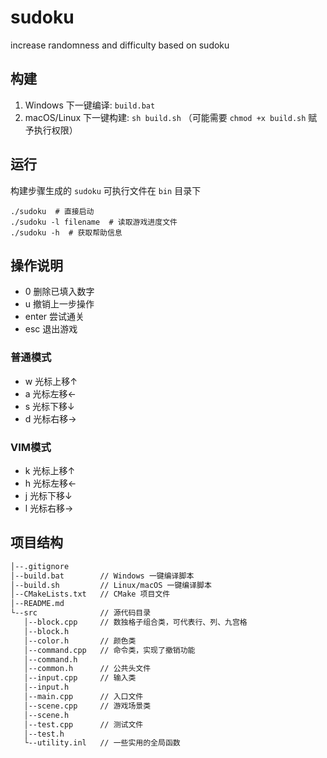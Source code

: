 # sudoku
increase randomness and difficulty based on sudoku
## 构建
1. Windows 下一键编译: `build.bat`
2. macOS/Linux 下一键构建: `sh build.sh` （可能需要 `chmod +x build.sh` 赋予执行权限）

## 运行
构建步骤生成的 `sudoku` 可执行文件在 `bin` 目录下
``` shell
./sudoku  # 直接启动
./sudoku -l filename  # 读取游戏进度文件
./sudoku -h  # 获取帮助信息
```

## 操作说明
- 0 删除已填入数字
- u 撤销上一步操作
- enter 尝试通关
- esc 退出游戏

### 普通模式
- w 光标上移↑
- a 光标左移←
- s 光标下移↓
- d 光标右移→

### VIM模式
- k 光标上移↑
- h 光标左移←
- j 光标下移↓
- l 光标右移→

## 项目结构
```bash
│--.gitignore  
│--build.bat        // Windows 一键编译脚本  
│--build.sh         // Linux/macOS 一键编译脚本  
│--CMakeLists.txt   // CMake 项目文件  
│--README.md     
└--src              // 源代码目录  
   │--block.cpp     // 数独格子组合类，可代表行、列、九宫格  
   │--block.h  
   │--color.h       // 颜色类  
   │--command.cpp   // 命令类，实现了撤销功能  
   │--command.h     
   │--common.h      // 公共头文件  
   │--input.cpp     // 输入类  
   │--input.h   
   │--main.cpp      // 入口文件  
   │--scene.cpp     // 游戏场景类  
   │--scene.h   
   │--test.cpp      // 测试文件  
   │--test.h  
   └--utility.inl   // 一些实用的全局函数  
```
